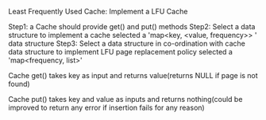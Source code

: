 Least Frequently Used Cache:
Implement a LFU Cache

Step1: a Cache should provide get() and put() methods 
Step2: Select a data structure to implement a cache
             selected a 'map<key, <value, frequency>> ' data structure
Step3: Select a data structure in co-ordination with cache data structure to implement LFU page replacement policy
            selected a 'map<frequency, list<key>>'


Cache get() takes key as input and returns value(returns NULL if page is not found)

Cache put() takes key and value as inputs and returns nothing(could be improved to return any error if insertion fails for any reason)
